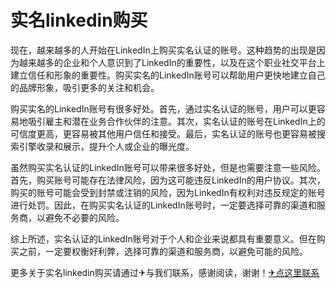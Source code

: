 # 实名linkedin购买

现在，越来越多的人开始在LinkedIn上购买实名认证的账号。这种趋势的出现是因为越来越多的企业和个人意识到了LinkedIn的重要性，以及在这个职业社交平台上建立信任和形象的重要性。购买实名的LinkedIn账号可以帮助用户更快地建立自己的品牌形象，吸引更多的关注和机会。

购买实名的LinkedIn账号有很多好处。首先，通过实名认证的账号，用户可以更容易地吸引雇主和潜在业务合作伙伴的注意。其次，实名认证的账号在LinkedIn上的可信度更高，更容易被其他用户信任和接受。最后，实名认证的账号也更容易被搜索引擎收录和展示，提升个人或企业的曝光度。

虽然购买实名认证的LinkedIn账号可以带来很多好处，但是也需要注意一些风险。首先，购买账号可能存在法律风险，因为这可能违反LinkedIn的用户协议。其次，购买的账号可能会受到封禁或注销的风险，因为LinkedIn有权利对违反规定的账号进行处罚。因此，在购买实名认证的LinkedIn账号时，一定要选择可靠的渠道和服务商，以避免不必要的风险。

综上所述，实名认证的LinkedIn账号对于个人和企业来说都具有重要意义。但在购买之前，一定要权衡好利弊，选择可靠的渠道和服务商，以避免可能的风险。

更多关于实名linkedin购买请通过✈与我们联系，感谢阅读，谢谢！[✈点这里联系](https://b.k02.cc)